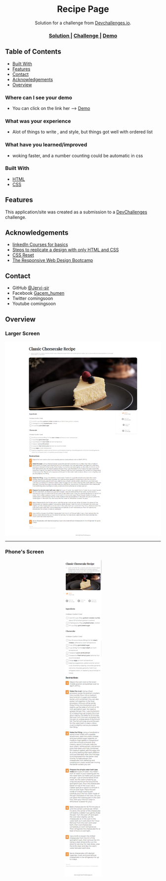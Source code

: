 <!-- Please update value in the {}  -->

<h1 align="center">Recipe Page</h1>

<div align="center">
   Solution for a challenge from  <a href="http://devchallenges.io" target="_blank">Devchallenges.io</a>.
</div>

<div align="center">
  <h3>
    <a href="https://github.com/Jervi-sir/4-recipe-page-master">
      Solution
    </a>
    <span> | </span>
    <a href="https://devchallenges.io/challenges/OEKdUZ6xs0h99C38XVht">
      Challenge
    </a>
    <span> | </span>
    <a href="https://4-recipe-page-jervi.netlify.app/">
      Demo
    </a>
  </h3>
</div>

<!-- TABLE OF CONTENTS -->

## Table of Contents

- [Built With](#built-with)
- [Features](#features)
- [Contact](#contact)
- [Acknowledgements](#acknowledgements)
- [Overview](#overview)


### Where can I see your demo

- You can click on the link her --> [Demo](https://4-recipe-page-jervi.netlify.app/)

### What was your experience

- Alot of things to write , and style, but things got well with ordered list

### What have you learned/improved

- woking faster, and a number counting could be automatic in css

### Built With

<!-- This section should list any major frameworks that you built your project using. Here are a few examples.-->

- [HTML](https://developer.mozilla.org/en-US/docs/Web/HTML)
- [CSS](https://developer.mozilla.org/en-US/docs/Glossary/CSS)

## Features

<!-- List the features of your application or follow the template. Don't share the figma file here :) -->

This application/site was created as a submission to a [DevChallenges](https://devchallenges.io/challenges) challenge. 

## Acknowledgements

<!-- This section should list any articles or add-ons/plugins that helps you to complete the project. This is optional but it will help you in the future. For exmpale -->

- [linkedIn Courses for basics](https://opportunity.linkedin.com/skills-for-in-demand-jobs)
- [Steps to replicate a design with only HTML and CSS](https://devchallenges-blogs.web.app/how-to-replicate-design/)
- [CSS Reset](https://dev.to/zellwk/my-css-reset--jbp?signin=true)
- [The Responsive Web Design Bootcamp](https://scrimba.com/learn/responsive)

## Contact

- GitHub   [@Jervi-sir](https://{github.com/Jervi-sir})
- Facebook [Gacem_humen](https://www.facebook.com/gacem.humen/)
- Twitter  comingsoon
- Youtube  comingsoon



<!-- OVERVIEW -->

## Overview

### Larger Screen 
![screenshot](screenshots/default.png)
___
### Phone's Screen

<p align="center">
  <img src="screenshots/phone.png">
</p>
